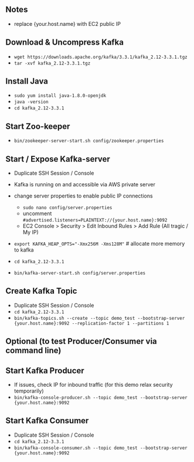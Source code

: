 ## Notes
- replace {your.host.name} with EC2 public IP


## Download & Uncompress Kafka
- `wget https://downloads.apache.org/kafka/3.3.1/kafka_2.12-3.3.1.tgz`
- `tar -xvf kafka_2.12-3.3.1.tgz`


## Install Java
- `sudo yum install java-1.8.0-openjdk`
- `java -version`
- `cd kafka_2.12-3.3.1`


## Start Zoo-keeper
- `bin/zookeeper-server-start.sh config/zookeeper.properties`


## Start / Expose Kafka-server
- Duplicate SSH Session / Console
- Kafka is running on and accessible via AWS private server
- change server properties to enable public IP connections
    - `sudo nano config/server.properties`
    - uncomment `#advertised.listeners=PLAINTEXT://{your.host.name}:9092`
    - EC2 Console > Security > Edit Inbound Rules > Add Rule (All tragic / My IP)

- `export KAFKA_HEAP_OPTS="-Xmx256M -Xms128M"` # allocate more memory to kafka

- `cd kafka_2.12-3.3.1`
- `bin/kafka-server-start.sh config/server.properties`


## Create Kafka Topic
- Duplicate SSH Session / Console
- `cd kafka_2.12-3.3.1`
- `bin/kafka-topics.sh --create --topic demo_test --bootstrap-server {your.host.name}:9092 --replication-factor 1 --partitions 1`


## Optional (to test Producer/Consumer via command line)
## Start Kafka Producer
- If issues, check IP for inbound traffic (for this demo relax security temporarily)
- `bin/kafka-console-producer.sh --topic demo_test --bootstrap-server {your.host.name}:9092`

## Start Kafka Consumer
- Duplicate SSH Session / Console
- `cd kafka_2.12-3.3.1`
- `bin/kafka-console-consumer.sh --topic demo_test --bootstrap-server {your.host.name}:9092`
